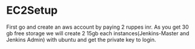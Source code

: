 # EC2Setup

First go and create an aws account by paying 2 ruppes inr.
As you get 30 gb free storage we will create 2 15gb each instances(Jenkins-Master and Jenkins Admin) with ubuntu and get the private key to login. 

